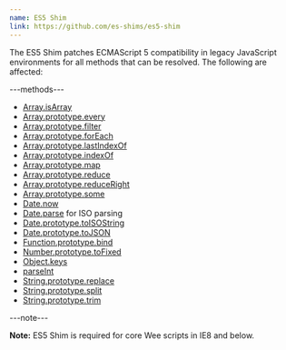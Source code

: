 ```yaml
---
name: ES5 Shim
link: https://github.com/es-shims/es5-shim
---
```


The ES5 Shim patches ECMAScript 5 compatibility in legacy JavaScript environments for all methods that can be resolved. The following are affected:

---methods---

* [Array.isArray](https://developer.mozilla.org/en-US/docs/Web/JavaScript/Reference/Global_Objects/Array/isArray)
* [Array.prototype.every](https://developer.mozilla.org/en-US/docs/Web/JavaScript/Reference/Global_Objects/Array/every)
* [Array.prototype.filter](https://developer.mozilla.org/en-US/docs/Web/JavaScript/Reference/Global_Objects/Array/filter)
* [Array.prototype.forEach](https://developer.mozilla.org/en-US/docs/Web/JavaScript/Reference/Global_Objects/Array/forEach)
* [Array.prototype.lastIndexOf](https://developer.mozilla.org/en-US/docs/Web/JavaScript/Reference/Global_Objects/Array/lastIndexOf)
* [Array.prototype.indexOf](https://developer.mozilla.org/en-US/docs/Web/JavaScript/Reference/Global_Objects/Array/indexOf)
* [Array.prototype.map](https://developer.mozilla.org/en-US/docs/Web/JavaScript/Reference/Global_Objects/Array/map)
* [Array.prototype.reduce](https://developer.mozilla.org/en-US/docs/Web/JavaScript/Reference/Global_Objects/Array/reduce)
* [Array.prototype.reduceRight](https://developer.mozilla.org/en-US/docs/Web/JavaScript/Reference/Global_Objects/Array/reduceRight)
* [Array.prototype.some](https://developer.mozilla.org/en-US/docs/Web/JavaScript/Reference/Global_Objects/Array/some)
* [Date.now](https://developer.mozilla.org/en-US/docs/Web/JavaScript/Reference/Global_Objects/Date/now)
* [Date.parse](https://developer.mozilla.org/en-US/docs/Web/JavaScript/Reference/Global_Objects/Date/parse) for ISO parsing
* [Date.prototype.toISOString](https://developer.mozilla.org/en-US/docs/Web/JavaScript/Reference/Global_Objects/Date/toISOString)
* [Date.prototype.toJSON](https://developer.mozilla.org/en-US/docs/Web/JavaScript/Reference/Global_Objects/Date/toJSON)
* [Function.prototype.bind](https://developer.mozilla.org/en-US/docs/Web/JavaScript/Reference/Global_Objects/Function/bind)
* [Number.prototype.toFixed](https://developer.mozilla.org/en-US/docs/Web/JavaScript/Reference/Global_Objects/Number/toFixed)
* [Object.keys](https://developer.mozilla.org/en-US/docs/Web/JavaScript/Reference/Global_Objects/Object/keys)
* [parseInt](https://developer.mozilla.org/en-US/docs/Web/JavaScript/Reference/Global_Objects/parseInt)
* [String.prototype.replace](https://developer.mozilla.org/en-US/docs/Web/JavaScript/Reference/Global_Objects/String/replace)
* [String.prototype.split](https://developer.mozilla.org/en-US/docs/Web/JavaScript/Reference/Global_Objects/String/split)
* [String.prototype.trim](https://developer.mozilla.org/en-US/docs/Web/JavaScript/Reference/Global_Objects/String/Trim)

---note---

**Note:** ES5 Shim is required for core Wee scripts in IE8 and below.